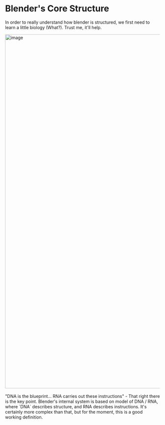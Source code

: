 # Blender's Core Structure

In order to really understand how blender is structured, we first need to learn a little biology (What?). Trust me, it'll help.

<a href="https://www.youtube.com/embed/Y4p6jhFaru4?clip=Ugkx_flNj6PQJEslfjCmN33rttobPOIU8Cxd&amp;clipt=EPltGJjKAw" target="_blank">
  <img width="1150" alt="image" src="https://user-images.githubusercontent.com/9646385/166809510-26a4c613-3519-4f4f-aa92-28c8b2b16671.png">
</a> 

<br/>
<br/>
"DNA is the blueprint... RNA carries out these instructions" - That right there is the key point. Blender's internal system is based on model of DNA / RNA, 
where `DNA` describes structure, and RNA describes instructions. It's certainly more complex than that, but for the moment, this is a good working definition. 
